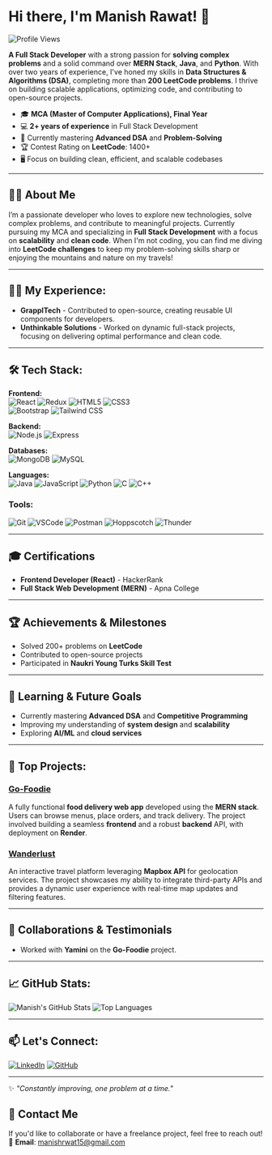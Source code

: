 # Hi there, I'm Manish Rawat! 👋

![Profile Views](https://komarev.com/ghpvc/?username=Manishrwt15&color=blueviolet&style=flat-square)

**A Full Stack Developer** with a strong passion for **solving complex problems** and a solid command over **MERN Stack**, **Java**, and **Python**. With over two years of experience, I've honed my skills in **Data Structures & Algorithms (DSA)**, completing more than **200 LeetCode problems**. I thrive on building scalable applications, optimizing code, and contributing to open-source projects.

- 🎓 **MCA (Master of Computer Applications), Final Year**
- 💻 **2+ years of experience** in Full Stack Development
- 🌱 Currently mastering **Advanced DSA** and **Problem-Solving**
- 🏆 Contest Rating on **LeetCode**: 1400+
- 🖥️ Focus on building clean, efficient, and scalable codebases

---

## 🙋‍♂️ About Me

I’m a passionate developer who loves to explore new technologies, solve complex problems, and contribute to meaningful projects. Currently pursuing my MCA and specializing in **Full Stack Development** with a focus on **scalability** and **clean code**. When I'm not coding, you can find me diving into **LeetCode challenges** to keep my problem-solving skills sharp or enjoying the mountains and nature on my travels!

---

## 👨‍💻 My Experience:
- **GrapplTech** - Contributed to open-source, creating reusable UI components for developers.
- **Unthinkable Solutions** - Worked on dynamic full-stack projects, focusing on delivering optimal performance and clean code.

---

## 🛠️ Tech Stack:
**Frontend:**  
![React](https://img.shields.io/badge/React-20232A?style=for-the-badge&logo=react&logoColor=61DAFB) 
![Redux](https://img.shields.io/badge/Redux-764ABC?style=for-the-badge&logo=redux&logoColor=white)
![HTML5](https://img.shields.io/badge/HTML5-E34F26?style=for-the-badge&logo=html5&logoColor=white) 
![CSS3](https://img.shields.io/badge/CSS3-1572B6?style=for-the-badge&logo=css3&logoColor=white)  
![Bootstrap](https://img.shields.io/badge/Bootstrap-563D7C?style=for-the-badge&logo=bootstrap&logoColor=white)
![Tailwind CSS](https://img.shields.io/badge/Tailwind%20CSS-06B6D4?style=for-the-badge&logo=tailwind-css&logoColor=white)

**Backend:**  
![Node.js](https://img.shields.io/badge/Node.js-43853D?style=for-the-badge&logo=node-dot-js&logoColor=white) 
![Express](https://img.shields.io/badge/Express.js-404D59?style=for-the-badge)  

**Databases:**  
![MongoDB](https://img.shields.io/badge/MongoDB-4EA94B?style=for-the-badge&logo=mongodb&logoColor=white) 
![MySQL](https://img.shields.io/badge/MySQL-4479A1?style=for-the-badge&logo=mysql&logoColor=white)  

**Languages:**  
![Java](https://img.shields.io/badge/Java-ED8B00?style=for-the-badge&logo=java&logoColor=white) 
![JavaScript](https://img.shields.io/badge/JavaScript-F7DF1E?style=for-the-badge&logo=javascript&logoColor=black)
![Python](https://img.shields.io/badge/Python-3776AB?style=for-the-badge&logo=python&logoColor=white)
![C](https://img.shields.io/badge/C-00599C?style=for-the-badge&logo=c&logoColor=white)
![C++](https://img.shields.io/badge/C%2B%2B-00599C?style=for-the-badge&logo=c%2B%2B&logoColor=white)

### Tools:
![Git](https://img.shields.io/badge/Git-F05032?style=for-the-badge&logo=git&logoColor=white)
![VSCode](https://img.shields.io/badge/VSCode-0078D4?style=for-the-badge&logo=visual-studio-code&logoColor=white)
![Postman](https://img.shields.io/badge/Postman-FF6C37?style=for-the-badge&logo=postman&logoColor=white)
![Hoppscotch](https://img.shields.io/badge/Hoppscotch-FF5C5C?style=for-the-badge&logo=hoppscotch&logoColor=white)
![Thunder](https://img.shields.io/badge/Thunder-FFB845?style=for-the-badge&logo=thunder&logoColor=white)

---

## 🎓 Certifications

- **Frontend Developer (React)** - HackerRank
- **Full Stack Web Development (MERN)** - Apna College

---

## 🏆 Achievements & Milestones

- Solved 200+ problems on **LeetCode**
- Contributed to open-source projects
- Participated in **Naukri Young Turks Skill Test**

---

## 🚀 Learning & Future Goals

- Currently mastering **Advanced DSA** and **Competitive Programming**
- Improving my understanding of **system design** and **scalability**
- Exploring **AI/ML** and **cloud services**

---

## 🚀 Top Projects:
### [Go-Foodie](https://go-foodie-frontend.onrender.com/)
A fully functional **food delivery web app** developed using the **MERN stack**. Users can browse menus, place orders, and track delivery. The project involved building a seamless **frontend** and a robust **backend** API, with deployment on **Render**.

### [Wanderlust](https://github.com/Manishrwt15/wanderlust)
An interactive travel platform leveraging **Mapbox API** for geolocation services. The project showcases my ability to integrate third-party APIs and provides a dynamic user experience with real-time map updates and filtering features.

---

## 🤝 Collaborations & Testimonials

- Worked with **Yamini** on the **Go-Foodie** project. 

---

## 📈 GitHub Stats:
![Manish's GitHub Stats](https://github-readme-stats.vercel.app/api?username=Manishrwt15&show_icons=true&theme=radical&count_private=true)
![Top Languages](https://github-readme-stats.vercel.app/api/top-langs/?username=Manishrwt15&layout=compact&theme=radical)

---

## 📫 Let's Connect:
[![LinkedIn](https://img.shields.io/badge/LinkedIn-Manish%20Rawat-blue?style=for-the-badge&logo=linkedin)](https://www.linkedin.com/in/manishrwt15) 
[![GitHub](https://img.shields.io/badge/GitHub-Manishrwt15-333?style=for-the-badge&logo=github)](https://github.com/Manishrwt15)

---

✨ *"Constantly improving, one problem at a time."*

## 📩 Contact Me

If you'd like to collaborate or have a freelance project, feel free to reach out!  
📧 **Email**: manishrwat15@gmail.com

